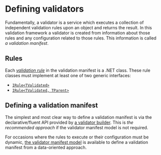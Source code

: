 # Defining validators

Fundamentally, a validator is a service which executes a collection of independent validation rules upon an object and returns the result.
In this validation framework a validator is created from information about those rules and any configuration related to those rules. This information is called _a validation manifest_.

## Rules

Each _[validation rule]_ in the validation manifest is a .NET class. These rule classes must implement at least one of two generic interfaces:

* [`IRule<TValidated>`]
* [`IRule<TValidated, TParent>`]

[validation rule]:WritingValidationRules.md
[`IRule<TValidated>`]:xref
[`IRule<TValidated, TParent>`]:xref

## Defining a validation manifest

The simplest and most clear way to define a validation manifest is via the declarative/fluent API provided by [a validator builder]. This is _the recommended approach_ if the validator manifest model is not required.

For occasions where the rules to execute or their configuration must be dynamic, [the validator manifest model] is available to define a validation manifest from a data-oriented approach.

[a validator builder]:WritingValidationBuilders.md
[the validator manifest model]:UsingTheValidationModel.md